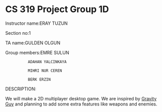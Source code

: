 # CS 319 Project Group 1D
Instructor name:ERAY TUZUN

Section no:1

TA name:GULDEN OLGUN

Group members:EMRE SULUN

              ADAHAN YALCINKAYA
                
              MIHRI NUR CEREN
              
              BERK ERZIN
             
DESCRIPTION:

We will make a 2D multiplayer desktop game. We are inspired by [Gravity Guy](https://www.youtube.com/watch?v=iVTqXnJAotQ) and planning to add some extra features like weapons and enemies.
